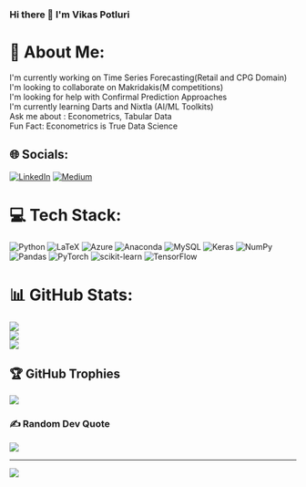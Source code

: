 ### Hi there 👋 I'm Vikas Potluri
# 💫 About Me:
I'm currently working on Time Series Forecasting(Retail and CPG Domain)<br>I'm looking to collaborate on  Makridakis(M competitions)<br>I'm looking for help with Confirmal Prediction Approaches<br>I'm currently learning Darts and Nixtla (AI/ML Toolkits)<br>Ask me about : Econometrics, Tabular Data<br>Fun Fact: Econometrics is True Data Science


## 🌐 Socials:
[![LinkedIn](https://img.shields.io/badge/LinkedIn-%230077B5.svg?logo=linkedin&logoColor=white)](https://linkedin.com/in/sai-vikas-potluri-832360228/) [![Medium](https://img.shields.io/badge/Medium-12100E?logo=medium&logoColor=white)](https://medium.com/@vikaspotluri) 

# 💻 Tech Stack:
![Python](https://img.shields.io/badge/python-3670A0?style=for-the-badge&logo=python&logoColor=ffdd54) ![LaTeX](https://img.shields.io/badge/latex-%23008080.svg?style=for-the-badge&logo=latex&logoColor=white) ![Azure](https://img.shields.io/badge/azure-%230072C6.svg?style=for-the-badge&logo=azure-devops&logoColor=white) ![Anaconda](https://img.shields.io/badge/Anaconda-%2344A833.svg?style=for-the-badge&logo=anaconda&logoColor=white) ![MySQL](https://img.shields.io/badge/mysql-%2300f.svg?style=for-the-badge&logo=mysql&logoColor=white) ![Keras](https://img.shields.io/badge/Keras-%23D00000.svg?style=for-the-badge&logo=Keras&logoColor=white) ![NumPy](https://img.shields.io/badge/numpy-%23013243.svg?style=for-the-badge&logo=numpy&logoColor=white) ![Pandas](https://img.shields.io/badge/pandas-%23150458.svg?style=for-the-badge&logo=pandas&logoColor=white) ![PyTorch](https://img.shields.io/badge/PyTorch-%23EE4C2C.svg?style=for-the-badge&logo=PyTorch&logoColor=white) ![scikit-learn](https://img.shields.io/badge/scikit--learn-%23F7931E.svg?style=for-the-badge&logo=scikit-learn&logoColor=white) ![TensorFlow](https://img.shields.io/badge/TensorFlow-%23FF6F00.svg?style=for-the-badge&logo=TensorFlow&logoColor=white)
# 📊 GitHub Stats:
![](https://github-readme-stats.vercel.app/api?username=vikaspotluri16b&theme=dark&hide_border=false&include_all_commits=true&count_private=true)<br/>
![](https://github-readme-streak-stats.herokuapp.com/?user=vikaspotluri16b&theme=dark&hide_border=false)<br/>
![](https://github-readme-stats.vercel.app/api/top-langs/?username=vikaspotluri16b&theme=dark&hide_border=false&include_all_commits=true&count_private=true&layout=compact)

## 🏆 GitHub Trophies
![](https://github-profile-trophy.vercel.app/?username=vikaspotluri16b&theme=juicyfresh&no-frame=false&no-bg=true&margin-w=4)

### ✍️ Random Dev Quote
![](https://quotes-github-readme.vercel.app/api?type=vetical&theme=radical)

---
[![](https://visitcount.itsvg.in/api?id=vikaspotluri16b&icon=6&color=0)](https://visitcount.itsvg.in)

<!-- Proudly created with GPRM ( https://gprm.itsvg.in ) -->
